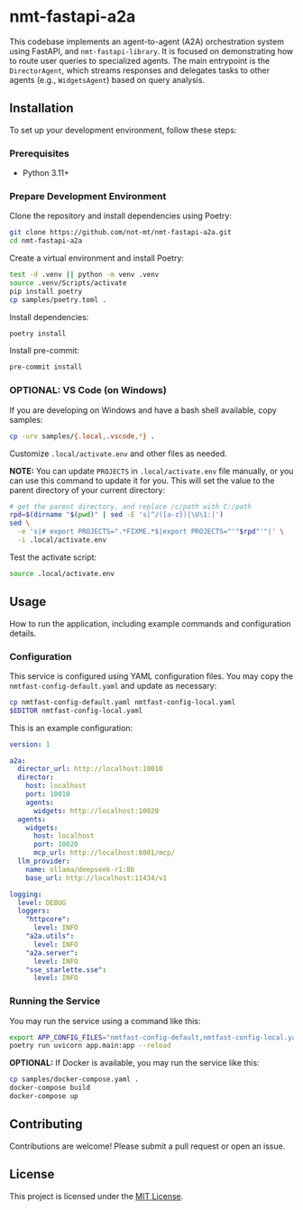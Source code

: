 # nmt-fastapi-a2a

This codebase implements an agent-to-agent (A2A) orchestration system using FastAPI, and `nmt-fastapi-library`. It is focused on demonstrating how to route user queries to specialized agents. The main entrypoint is the `DirectorAgent`, which streams responses and delegates tasks to other agents (e.g., `WidgetsAgent`) based on query analysis.

## Installation

To set up your development environment, follow these steps:

### Prerequisites

- Python 3.11+

### Prepare Development Environment

Clone the repository and install dependencies using Poetry:

```bash
git clone https://github.com/not-mt/nmt-fastapi-a2a.git
cd nmt-fastapi-a2a
```

Create a virtual environment and install Poetry:

```bash
test -d .venv || python -m venv .venv
source .venv/Scripts/activate
pip install poetry
cp samples/poetry.toml .
```

Install dependencies:

```bash
poetry install
```

Install pre-commit:

```bash
pre-commit install
```

### OPTIONAL: VS Code (on Windows)

If you are developing on Windows and have a bash shell available, copy samples:

```bash
cp -urv samples/{.local,.vscode,*} .
```

Customize `.local/activate.env` and other files as needed.

**NOTE:** You can update `PROJECTS` in `.local/activate.env` file manually, or you can use this command to update it for you. This will set the value to the parent directory of your current directory:

```bash
# get the parent directory, and replace /c/path with C:/path
rpd=$(dirname "$(pwd)" | sed -E 's|^/([a-z])|\U\1:|')
sed \
  -e 's|# export PROJECTS=".*FIXME.*$|export PROJECTS="'"$rpd"'"|' \
  -i .local/activate.env
```

Test the activate script:

```bash
source .local/activate.env
```

## Usage

How to run the application, including example commands and configuration details.

### Configuration

This service is configured using YAML configuration files. You may copy the `nmtfast-config-default.yaml` and update as necessary:

```bash
cp nmtfast-config-default.yaml nmtfast-config-local.yaml
$EDITOR nmtfast-config-local.yaml
```

This is an example configuration:

```yaml
version: 1

a2a:
  director_url: http://localhost:10010
  director:
    host: localhost
    port: 10010
    agents:
      widgets: http://localhost:10020
  agents:
    widgets:
      host: localhost
      port: 10020
      mcp_url: http://localhost:8001/mcp/
  llm_provider:
    name: ollama/deepseek-r1:8b
    base_url: http://localhost:11434/v1

logging:
  level: DEBUG
  loggers:
    "httpcore":
      level: INFO
    "a2a.utils":
      level: INFO
    "a2a.server":
      level: INFO
    "sse_starlette.sse":
      level: INFO
```


### Running the Service

You may run the service using a command like this:

```bash
export APP_CONFIG_FILES="nmtfast-config-default,nmtfast-config-local.yaml"
poetry run uvicorn app.main:app --reload
```

**OPTIONAL:** If Docker is available, you may run the service like this:

```bash
cp samples/docker-compose.yaml .
docker-compose build
docker-compose up
```

## Contributing

Contributions are welcome! Please submit a pull request or open an issue.

## License

This project is licensed under the [MIT License](LICENSE).
